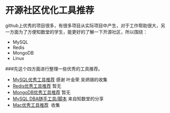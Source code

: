 # 开源社区优化工具推荐

   github上优秀的项目很多，有很多项目从实际项目中产生，对于工作帮助很大，另一方面为了方便知数堂的学生，能更好的了解一下开源社区，所以围绕：
   * MySQL
   * Redis
   * MongoDB
   * Linux
    
###先这个四方面进行整理一些优秀的工具推荐。
 * [MySQL优秀工具推荐](https://github.com/zhishutech/awesome-tools-cn/blob/master/mysql-awesome-tools.md) 感谢 叶金荣 吴炳锡的收集
* [Redis优秀工具推荐]()  暂无
* [MongoDB优秀工具推荐]() 暂无
* [MySQL DBA随手工具/脚本](https://github.com/zhishutech/mysqldba) 来自知数堂的分享
* [Mac优秀工具推荐](https://github.com/zhishutech/awesome-tools-cn/blob/master/mac-awesome-tools.md)  收集

